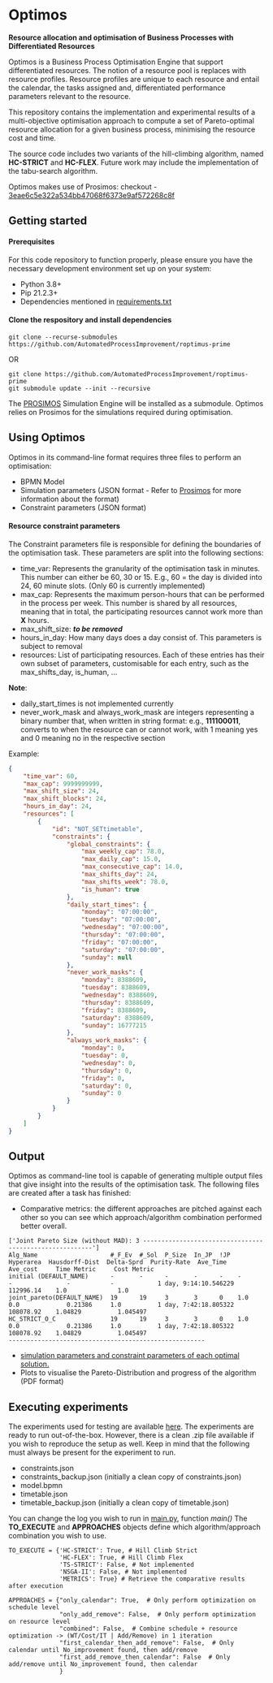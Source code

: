 # Optimos
__Resource allocation and optimisation of Business Processes with Differentiated Resources__

Optimos is a Business Process Optimisation Engine that support differentiated resources. The notion of a resource pool is replaces with resource profiles. 
Resource profiles are unique to each resource and entail the calendar, the tasks assigned and, differentiated performance parameters relevant to the resource.

This repository contains the implementation and experimental results of a multi-objective optimisation approach to compute a set of Pareto-optimal resource allocation for a given business process, minimising the resource cost and time.

The source code includes two variants of the hill-climbing algorithm, named __HC-STRICT__ and __HC-FLEX__. 
Future work may include the implementation of the tabu-search algorithm.

Optimos makes use of Prosimos: checkout - [3eae6c5e322a534bb47068f6373e9af572268c8f](https://github.com/AutomatedProcessImprovement/Prosimos/commit/3eae6c5e322a534bb47068f6373e9af572268c8f)


## Getting started
#### Prerequisites
For this code repository to function properly, please ensure you have the necessary development environment set up on your system:
- Python 3.8+
- Pip 21.2.3+
- Dependencies mentioned in [requirements.txt](https://github.com/AutomatedProcessImprovement/roptimus-prime/blob/main/requirements.txt)

#### Clone the respository and install dependencies
```
git clone --recurse-submodules https://github.com/AutomatedProcessImprovement/roptimus-prime
```
OR 
```
git clone https://github.com/AutomatedProcessImprovement/roptimus-prime
git submodule update --init --recursive
```

The [PROSIMOS](https://github.com/AutomatedProcessImprovement/Prosimos/tree/main) Simulation Engine will be installed as a submodule. Optimos relies on Prosimos for the simulations required during optimisation.


## Using Optimos

Optimos in its command-line format requires three files to perform an optimisation:
- BPMN Model
- Simulation parameters (JSON format - Refer to [Prosimos](https://github.com/AutomatedProcessImprovement/Prosimos/tree/main) for more information about the format)
- Constraint parameters (JSON format)


#### Resource constraint parameters
The Constraint parameters file is responsible for defining the boundaries of the optimisation task. These parameters are split into the following sections:

- time_var: Represents the granularity of the optimisation task in minutes. This number can either be 60, 30 or 15. E.g., 60 = the day is divided into 24, 60 minute slots. (Only 60 is currently implemented)
- max_cap: Represents the maximum person-hours that can be performed in the process per week. This number is shared by all resources, meaning that in total, the participating resources cannot work more than __X__ hours.
- max_shift_size: ___to be removed___
- hours_in_day: How many days does a day consist of. This parameters is subject to removal
- resources: List of participating resources. Each of these entries has their own subset of parameters, customisable for each entry, such as the max_shifts_day, is_human, ...

__Note__:

- daily_start_times is not implemented currently
- never_work_mask and always_work_mask are integers representing a binary number that, when written in string format: e.g., __111100011__, converts to when the resource can or cannot work, with 1 meaning yes and 0 meaning no in the respective section

Example:
```json
{
    "time_var": 60,
    "max_cap": 9999999999,
    "max_shift_size": 24,
    "max_shift_blocks": 24,
    "hours_in_day": 24,
    "resources": [
        {
            "id": "NOT_SETtimetable",
            "constraints": {
                "global_constraints": {
                    "max_weekly_cap": 78.0,
                    "max_daily_cap": 15.0,
                    "max_consecutive_cap": 14.0,
                    "max_shifts_day": 24,
                    "max_shifts_week": 78.0,
                    "is_human": true
                },
                "daily_start_times": {
                    "monday": "07:00:00",
                    "tuesday": "07:00:00",
                    "wednesday": "07:00:00",
                    "thursday": "07:00:00",
                    "friday": "07:00:00",
                    "saturday": "07:00:00",
                    "sunday": null
                },
                "never_work_masks": {
                    "monday": 8388609,
                    "tuesday": 8388609,
                    "wednesday": 8388609,
                    "thursday": 8388609,
                    "friday": 8388609,
                    "saturday": 8388609,
                    "sunday": 16777215
                },
                "always_work_masks": {
                    "monday": 0,
                    "tuesday": 0,
                    "wednesday": 0,
                    "thursday": 0,
                    "friday": 0,
                    "saturday": 0,
                    "sunday": 0
                }
            }
        }
    ]
}
```

## Output

Optimos as command-line tool is capable of generating multiple output files that give insight into the results of the optimisation task.
The following files are created after a task has finished:

- Comparative metrics: the different approaches are pitched against each other so you can see which approach/algorithm combination performed better overall.
```
['Joint Pareto Size (without MAD): 3 --------------------------------------------------------']
Alg_Name                    #_F_Ev  #_Sol  P_Size  In_JP  !JP  Hyperarea  Hausdorff-Dist  Delta-Sprd  Purity-Rate  Ave_Time                 Ave_cost     Time Metric     Cost Metric
initial (DEFAULT_NAME)      -       -      -       -      -    -          -               -           -            1 day, 9:14:10.546229    112996.14    1.0              1.0        
joint_pareto(DEFAULT_NAME)  19      19     3       3      0    1.0        0.0             0.21386     1.0          1 day, 7:42:18.805322    108078.92    1.04829          1.045497   
HC_STRICT_O_C               19      19     3       3      0    1.0        0.0             0.21386     1.0          1 day, 7:42:18.805322    108078.92    1.04829          1.045497   
------------------------------------------------------
```
- [simulation parameters and constraint parameters of each optimal solution.](./json_files)
- Plots to visualise the Pareto-Distribution and progress of the algorithm (PDF format)

## Executing experiments
The experiments used for testing are available [here](./test_assets/experiments). The experiments are ready to run out-of-the-box. However, there is a clean .zip file available if you wish to reproduce the setup as well.
Keep in mind that the following must always be present for the experiment to run.
- constraints.json
- constraints_backup.json (initially a clean copy of constraints.json)
- model.bpmn
- timetable.json
- timetable_backup.json (initially a clean copy of timetable.json)

You can change the log you wish to run in [main.py](./pareto_algorithms_and_metrics/main.py), function _main()_
The __TO_EXECUTE__ and __APPROACHES__ objects define which algorithm/approach combination you wish to use.

```
TO_EXECUTE = {'HC-STRICT': True, # Hill Climb Strict
              'HC-FLEX': True, # Hill Climb Flex
              'TS-STRICT': False, # Not implemented
              'NSGA-II': False, # Not implemented
              'METRICS': True} # Retrieve the comparative results after execution

APPROACHES = {"only_calendar": True,  # Only perform optimization on schedule level
              "only_add_remove": False,  # Only perform optimization on resource level
              "combined": False,  # Combine schedule + resource optimization -> (WT/Cost/IT | Add/Remove) in 1 iteration
              "first_calendar_then_add_remove": False,  # Only calendar until No_improvement found, then add/remove
              "first_add_remove_then_calendar": False  # Only add/remove until No_improvement found, then calendar
              }
```





 















